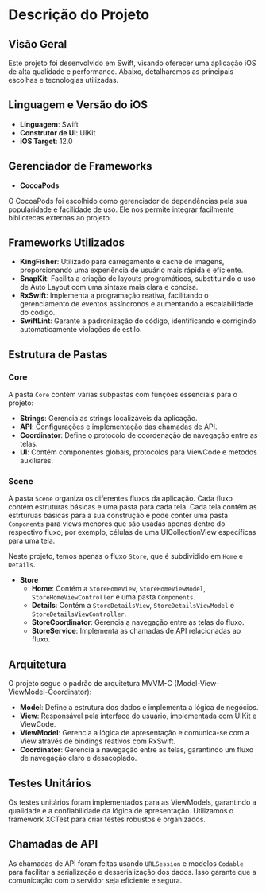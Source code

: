 # Descrição do Projeto

## Visão Geral

Este projeto foi desenvolvido em Swift, visando oferecer uma aplicação iOS de alta qualidade e performance. Abaixo, detalharemos as principais escolhas e tecnologias utilizadas.

## Linguagem e Versão do iOS

- **Linguagem**: Swift
- **Construtor de UI**: UIKit
- **iOS Target**: 12.0

## Gerenciador de Frameworks

- **CocoaPods**

O CocoaPods foi escolhido como gerenciador de dependências pela sua popularidade e facilidade de uso. Ele nos permite integrar facilmente bibliotecas externas ao projeto.

## Frameworks Utilizados

- **KingFisher**: Utilizado para carregamento e cache de imagens, proporcionando uma experiência de usuário mais rápida e eficiente.
- **SnapKit**: Facilita a criação de layouts programáticos, substituindo o uso de Auto Layout com uma sintaxe mais clara e concisa.
- **RxSwift**: Implementa a programação reativa, facilitando o gerenciamento de eventos assíncronos e aumentando a escalabilidade do código.
- **SwiftLint**: Garante a padronização do código, identificando e corrigindo automaticamente violações de estilo.

## Estrutura de Pastas

### Core

A pasta `Core` contém várias subpastas com funções essenciais para o projeto:

- **Strings**: Gerencia as strings localizáveis da aplicação.
- **API**: Configurações e implementação das chamadas de API.
- **Coordinator**: Define o protocolo de coordenação de navegação entre as telas.
- **UI**: Contém componentes globais, protocolos para ViewCode e métodos auxiliares.

### Scene

A pasta `Scene` organiza os diferentes fluxos da aplicação. Cada fluxo contém estruturas básicas e uma pasta para cada tela. Cada tela contém as estrturuas básicas para a sua construção e pode conter uma pasta `Components` para views menores que são usadas apenas dentro do respectivo fluxo, por exemplo, células de uma UICollectionView específicas para uma tela.

Neste projeto, temos apenas o fluxo `Store`, que é subdividido em `Home` e `Details`.

- **Store**
  - **Home**: Contém a `StoreHomeView`, `StoreHomeViewModel`, `StoreHomeViewController` e uma pasta `Components`.
  - **Details**: Contém a `StoreDetailsView`, `StoreDetailsViewModel` e `StoreDetailsViewController`.
  - **StoreCoordinator**: Gerencia a navegação entre as telas do fluxo.
  - **StoreService**: Implementa as chamadas de API relacionadas ao fluxo.

## Arquitetura

O projeto segue o padrão de arquitetura MVVM-C (Model-View-ViewModel-Coordinator):

- **Model**: Define a estrutura dos dados e implementa a lógica de negócios.
- **View**: Responsável pela interface do usuário, implementada com UIKit e ViewCode.
- **ViewModel**: Gerencia a lógica de apresentação e comunica-se com a View através de bindings reativos com RxSwift.
- **Coordinator**: Gerencia a navegação entre as telas, garantindo um fluxo de navegação claro e desacoplado.

## Testes Unitários

Os testes unitários foram implementados para as ViewModels, garantindo a qualidade e a confiabilidade da lógica de apresentação. Utilizamos o framework XCTest para criar testes robustos e organizados.

## Chamadas de API

As chamadas de API foram feitas usando `URLSession` e modelos `Codable` para facilitar a serialização e desserialização dos dados. Isso garante que a comunicação com o servidor seja eficiente e segura.
